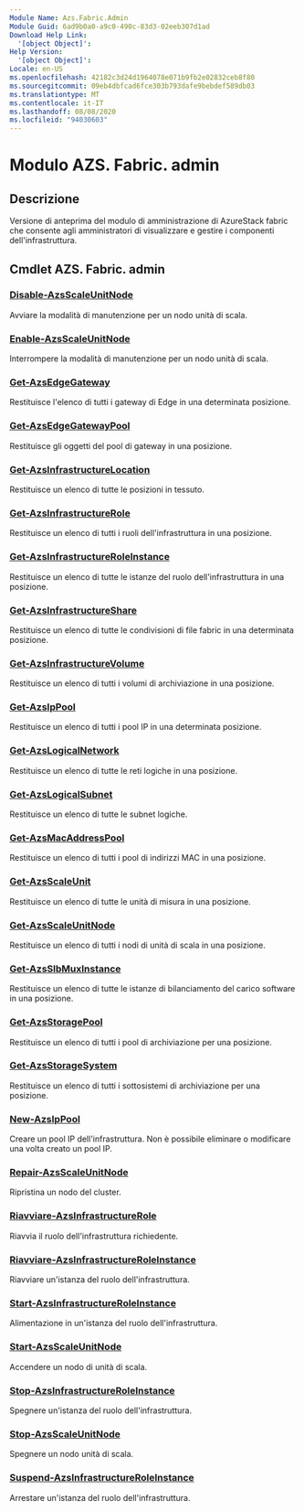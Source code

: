 ```yaml
---
Module Name: Azs.Fabric.Admin
Module Guid: 6ad9b0a0-a9c0-490c-83d3-02eeb307d1ad
Download Help Link:
  '[object Object]': 
Help Version:
  '[object Object]': 
Locale: en-US
ms.openlocfilehash: 42182c3d24d1964078e071b9fb2e02832ceb8f80
ms.sourcegitcommit: 09eb4dbfcad6fce303b793dafe9bebdef589db03
ms.translationtype: MT
ms.contentlocale: it-IT
ms.lasthandoff: 08/08/2020
ms.locfileid: "94030603"
---
```

# Modulo AZS. Fabric. admin
## Descrizione
Versione di anteprima del modulo di amministrazione di AzureStack fabric che consente agli amministratori di visualizzare e gestire i componenti dell'infrastruttura.  
## Cmdlet AZS. Fabric. admin
### [Disable-AzsScaleUnitNode](Disable-AzsScaleUnitNode.md)
Avviare la modalità di manutenzione per un nodo unità di scala.

### [Enable-AzsScaleUnitNode](Enable-AzsScaleUnitNode.md)
Interrompere la modalità di manutenzione per un nodo unità di scala.

### [Get-AzsEdgeGateway](Get-AzsEdgeGateway.md)
Restituisce l'elenco di tutti i gateway di Edge in una determinata posizione.

### [Get-AzsEdgeGatewayPool](Get-AzsEdgeGatewayPool.md)
Restituisce gli oggetti del pool di gateway in una posizione.

### [Get-AzsInfrastructureLocation](Get-AzsInfrastructureLocation.md)
Restituisce un elenco di tutte le posizioni in tessuto.

### [Get-AzsInfrastructureRole](Get-AzsInfrastructureRole.md)
Restituisce un elenco di tutti i ruoli dell'infrastruttura in una posizione.

### [Get-AzsInfrastructureRoleInstance](Get-AzsInfrastructureRoleInstance.md)
Restituisce un elenco di tutte le istanze del ruolo dell'infrastruttura in una posizione.

### [Get-AzsInfrastructureShare](Get-AzsInfrastructureShare.md)
Restituisce un elenco di tutte le condivisioni di file fabric in una determinata posizione.

### [Get-AzsInfrastructureVolume](Get-AzsInfrastructureVolume.md)
Restituisce un elenco di tutti i volumi di archiviazione in una posizione.

### [Get-AzsIpPool](Get-AzsIpPool.md)
Restituisce un elenco di tutti i pool IP in una determinata posizione.

### [Get-AzsLogicalNetwork](Get-AzsLogicalNetwork.md)
Restituisce un elenco di tutte le reti logiche in una posizione.

### [Get-AzsLogicalSubnet](Get-AzsLogicalSubnet.md)
Restituisce un elenco di tutte le subnet logiche.

### [Get-AzsMacAddressPool](Get-AzsMacAddressPool.md)
Restituisce un elenco di tutti i pool di indirizzi MAC in una posizione.

### [Get-AzsScaleUnit](Get-AzsScaleUnit.md)
Restituisce un elenco di tutte le unità di misura in una posizione.

### [Get-AzsScaleUnitNode](Get-AzsScaleUnitNode.md)
Restituisce un elenco di tutti i nodi di unità di scala in una posizione.

### [Get-AzsSlbMuxInstance](Get-AzsSlbMuxInstance.md)
Restituisce un elenco di tutte le istanze di bilanciamento del carico software in una posizione.

### [Get-AzsStoragePool](Get-AzsStoragePool.md)
Restituisce un elenco di tutti i pool di archiviazione per una posizione.

### [Get-AzsStorageSystem](Get-AzsStorageSystem.md)
Restituisce un elenco di tutti i sottosistemi di archiviazione per una posizione.

### [New-AzsIpPool](New-AzsIpPool.md)
Creare un pool IP dell'infrastruttura. Non è possibile eliminare o modificare una volta creato un pool IP.

### [Repair-AzsScaleUnitNode](Repair-AzsScaleUnitNode.md)
Ripristina un nodo del cluster.

### [Riavviare-AzsInfrastructureRole](Restart-AzsInfrastructureRole.md)
Riavvia il ruolo dell'infrastruttura richiedente.

### [Riavviare-AzsInfrastructureRoleInstance](Restart-AzsInfrastructureRoleInstance.md)
Riavviare un'istanza del ruolo dell'infrastruttura.

### [Start-AzsInfrastructureRoleInstance](Start-AzsInfrastructureRoleInstance.md)
Alimentazione in un'istanza del ruolo dell'infrastruttura.

### [Start-AzsScaleUnitNode](Start-AzsScaleUnitNode.md)
Accendere un nodo di unità di scala.

### [Stop-AzsInfrastructureRoleInstance](Stop-AzsInfrastructureRoleInstance.md)
Spegnere un'istanza del ruolo dell'infrastruttura.

### [Stop-AzsScaleUnitNode](Stop-AzsScaleUnitNode.md)
Spegnere un nodo unità di scala.

### [Suspend-AzsInfrastructureRoleInstance](Suspend-AzsInfrastructureRoleInstance.md)
Arrestare un'istanza del ruolo dell'infrastruttura.

